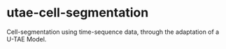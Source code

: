 # utae-cell-segmentation
Cell-segmentation using time-sequence data, through the adaptation of a U-TAE Model.
